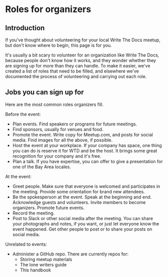 # Roles for organizers

## Introduction
If you've thought about volunteering for your local Write The Docs meetup, but don't know where to begin, this page is for you. 

It's usually a bit scary to volunteer for an organization like Write The Docs, because people don't know how it works, and they wonder whether they are signing up for more than they can handle. To make it easier, we've created a list of roles that need to be filled, and elsewhere we've documented the process of volunteering and carrying out each role. 

## Jobs you can sign up for

Here are the most common roles organizers fill.

Before the event: 

* Plan events. Find speakers or programs for future meetings.
* Find sponsors, usually for venues and food.
* Promote the event. Write copy for Meetup.com, and posts for social media. Find images for all the above, if possible. 
* Host the event at your workplace. If your company has space, one thing you can do is reserve it for WTD and be the host. It brings some great recognition for your company and it's free. 
* Plan a talk. If you have expertise, you can offer to give a presentation for one of the Bay Area locales.

At the event: 

* Greet people. Make sure that everyone is welcomed and participates in the meeting. Provide some orientation for brand new attendees.
* Be the spokesperson at the event. Speak at the beginning and end. Acknowledge guests and volunteers. Invite members to become organizers. Promote future events. 
* Record the meeting. 
* Post to Slack or other social media after the meeting. You can share your photographs and notes, if you want, or just let everyone know the event happened. Get other people to post or to share your posts on social media. 

Unrelated to events: 

* Administer a GitHub repo. There are currently repos for:
   * Storing meetup materials
   * The lone writers guide
   * This handbook





